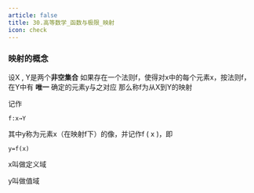 ```yaml
---
article: false
title: 30.高等数学_函数与极限_映射
icon: check
---
```


### 映射的概念
设X , Y是两个**非空集合**
如果存在一个法则f，使得对x中的每个元素x，按法则f，在Y中有 **唯一** 确定的元素y与之对应
那么称f为从X到Y的映射

记作
```text
f:x→Y
```
其中y称为元素x（在映射f下）的像，并记作f ( x )，即
```text
y=f(x)
```

x叫做定义域

y叫做值域






















